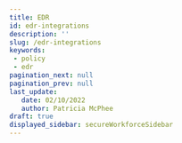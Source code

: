 ```yaml
---
title: EDR
id: edr-integrations
description: ''
slug: /edr-integrations 
keywords: 
 - policy
 - edr
pagination_next: null
pagination_prev: null
last_update: 
   date: 02/10/2022
   author: Patricia McPhee
draft: true
displayed_sidebar: secureWorkforceSidebar
---
```


